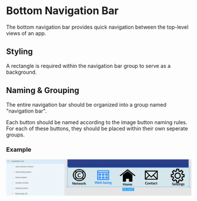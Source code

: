 # Bottom Navigation Bar

The bottom navigation bar provides quick navigation between the top-level views of an app.

## Styling
A rectangle is required within the navigation bar group to serve as a background.

## Naming & Grouping
The entire navigation bar should be organized into a group named "navigation bar".

Each button should be named according to the image button naming rules. For each of these buttons, they should be placed within their own seperate groups.

### Example
![navigation bar example](https://github.com/ImagineThisNHS/ImagineThisNHS.github.io/blob/master/guidelines/assets/navigation/navigation%20fig.png?raw=true)